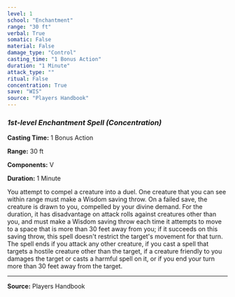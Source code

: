 ```yaml
---
level: 1
school: "Enchantment"
range: "30 ft"
verbal: True
somatic: False
material: False
damage_type: "Control"
casting_time: "1 Bonus Action"
duration: "1 Minute"
attack_type: ""
ritual: False
concentration: True
save: "WIS"
source: "Players Handbook"
---
```


### *1st-level Enchantment Spell* *(Concentration)*

**Casting Time:** 1 Bonus Action

**Range:** 30 ft

**Components:** V

**Duration:** 1 Minute

You attempt to compel a creature into a duel. One creature that you can see within range must make a Wisdom saving throw. On a failed save, the creature is drawn to you, compelled by your divine demand. For the duration, it has disadvantage on attack rolls against creatures other than you, and must make a Wisdom saving throw each time it attempts to move to a space that is more than 30 feet away from you; if it succeeds on this saving throw, this spell doesn't restrict the target's movement for that turn. The spell ends if you attack any other creature, if you cast a spell that targets a hostile creature other than the target, if a creature friendly to you damages the target or casts a harmful spell on it, or if you end your turn more than 30 feet away from the target.

---
**Source:** Players Handbook
